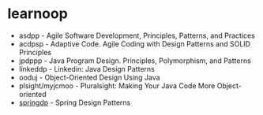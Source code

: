 # learnoop

* asdpp - Agile Software Development, Principles, Patterns, and Practices
* acdpsp - Adaptive Code. Agile Coding with Design Patterns and SOLID Principles
* jpdppp - Java Program Design. Principles, Polymorphism, and Patterns
* linkeddp - Linkedin: Java Design Patterns
* ooduj - Object-Oriented Design Using Java
* plsight/myjcmoo - Pluralsight: Making Your Java Code More Object-oriented
* [springdp](springdp) - Spring Design Patterns
